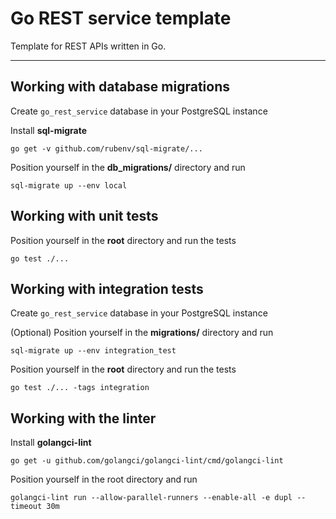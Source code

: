 # Go REST service template

Template for REST APIs written in Go.

---

## Working with database migrations

Create `go_rest_service` database in your PostgreSQL instance

Install **sql-migrate**

    go get -v github.com/rubenv/sql-migrate/...

Position yourself in the **db_migrations/** directory and run

    sql-migrate up --env local

## Working with unit tests

Position yourself in the **root** directory and run the tests

    go test ./...

## Working with integration tests

Create `go_rest_service` database in your PostgreSQL instance

(Optional) Position yourself in the **migrations/** directory and run

    sql-migrate up --env integration_test

Position yourself in the **root** directory and run the tests

    go test ./... -tags integration

## Working with the linter

Install **golangci-lint**

    go get -u github.com/golangci/golangci-lint/cmd/golangci-lint

Position yourself in the root directory and run

    golangci-lint run --allow-parallel-runners --enable-all -e dupl --timeout 30m
